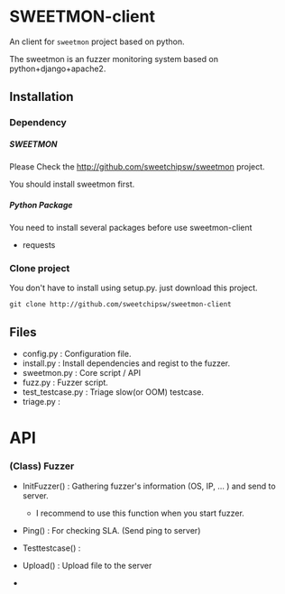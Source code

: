 # SWEETMON-client

An client for ```sweetmon``` project based on python.

The sweetmon is an fuzzer monitoring system based on python+django+apache2.

## Installation

### Dependency

##### SWEETMON

Please Check the http://github.com/sweetchipsw/sweetmon project.

You should install sweetmon first.

##### Python Package

You need to install several packages before use sweetmon-client

- requests



### Clone project

You don't have to install using setup.py. just download this project.

```shell
git clone http://github.com/sweetchipsw/sweetmon-client
```

## Files

* config.py : Configuration file.
* install.py : Install dependencies and regist to the fuzzer.
* sweetmon.py : Core script / API
* fuzz.py : Fuzzer script.
* test_testcase.py : Triage slow(or OOM) testcase. 
* triage.py : 

# API

### (Class) Fuzzer

* InitFuzzer() : Gathering fuzzer's information (OS, IP, … ) and send to server.
  * I recommend to use this function when you start fuzzer.
* Ping() : For checking SLA. (Send ping to server)
* Testtestcase() : 
* Upload() : Upload file to the server


* ​

